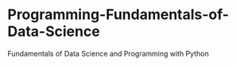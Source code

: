 # Programming-Fundamentals-of-Data-Science
Fundamentals of Data Science and Programming with Python
